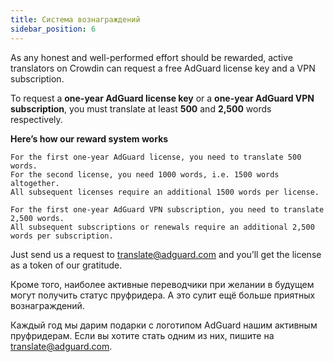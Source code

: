 ```yaml
---
title: Система вознаграждений
sidebar_position: 6
---
```


As any honest and well-performed effort should be rewarded, active translators on Crowdin can request a free AdGuard license key and a VPN subscription.

To request a **one-year AdGuard license key** or a **one-year AdGuard VPN subscription**, you must translate at least **500** and **2,500** words respectively.

**Here’s how our reward system works**

```
For the first one-year AdGuard license, you need to translate 500 words.
For the second license, you need 1000 words, i.e. 1500 words altogether.
All subsequent licenses require an additional 1500 words per license.

For the first one-year AdGuard VPN subscription, you need to translate 2,500 words.
All subsequent subscriptions or renewals require an additional 2,500 words per subscription.

```
Just send us a request to [translate@adguard.com](mailto:translate@adguard.com) and you’ll get the license as a token of our gratitude.

Кроме того, наиболее активные переводчики при желании в будущем могут получить статус пруфридера. А это сулит ещё больше приятных вознаграждений.

Каждый год мы дарим подарки с логотипом AdGuard нашим активным пруфридерам. Если вы хотите стать одним из них, пишите на [translate@adguard.com](mailto:translate@adguard.com).